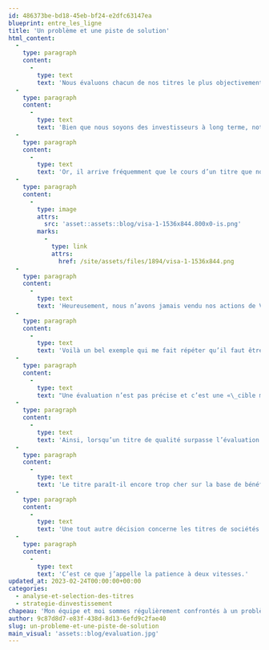 ```yaml
---
id: 486373be-bd18-45eb-bf24-e2dfc63147ea
blueprint: entre_les_ligne
title: 'Un problème et une piste de solution'
html_content:
  -
    type: paragraph
    content:
      -
        type: text
        text: 'Nous évaluons chacun de nos titres le plus objectivement possible. C’est un exercice imprécis, mais que je considère essentiel. Nous mettons ces évaluations à jour tous les trimestres, après la publication des résultats de chacune de nos entreprises.'
  -
    type: paragraph
    content:
      -
        type: text
        text: 'Bien que nous soyons des investisseurs à long terme, notre évaluation d’un titre repose, entre autres, sur la prévision des bénéfices que nous faisons pour l’exercice à venir. Je n’aime pas faire des prédictions (surtout celles concernant l’avenir!), mais il faut regarder un peu en avant lorsqu’on évalue une société.'
  -
    type: paragraph
    content:
      -
        type: text
        text: 'Or, il arrive fréquemment que le cours d’un titre que nous possédons surpasse l’évaluation que nous en faisons. Par exemple, nous détenons des actions de Visa (“V”) depuis 2011. À l’exception de la période où nous l’avons acquis initialement, le titre s’est rarement vendu sous l’évaluation que nous en faisions. Si nous avions vendu le titre dès que son cours a dépassé notre évaluation, nous ne l’aurions pas gardé très longtemps. Et nous aurions perdu beaucoup :'
  -
    type: paragraph
    content:
      -
        type: image
        attrs:
          src: 'asset::assets::blog/visa-1-1536x844.800x0-is.png'
        marks:
          -
            type: link
            attrs:
              href: /site/assets/files/1894/visa-1-1536x844.png
  -
    type: paragraph
    content:
      -
        type: text
        text: 'Heureusement, nous n’avons jamais vendu nos actions de Visa (ou seulement partiellement).'
  -
    type: paragraph
    content:
      -
        type: text
        text: 'Voilà un bel exemple qui me fait répéter qu’il faut être patient avec les titres de sociétés de qualité dont le potentiel de croissance demeure attrayant à long terme.'
  -
    type: paragraph
    content:
      -
        type: text
        text: "Une évaluation n’est pas précise et c’est une «\_cible mouvante\_». Ainsi, l’évaluation du titre d’une société en croissance comme Visa aura tendance à augmenter de trimestre en trimestre, d’année en année, en fonction de la croissance de ses bénéfices. Au cours des 12 dernières années, notre évaluation a augmenté presque sans interruption, à la faveur de bénéfices en croissance constante et rapide."
  -
    type: paragraph
    content:
      -
        type: text
        text: 'Ainsi, lorsqu’un titre de qualité surpasse l’évaluation qu’on en fait, je suggère de tenter de regarder au-delà de la prochaine année. Quels pourraient être les bénéfices de la société dans trois, voire cinq ans? Certaines hypothèses de croissance sont émises pour les années à venir, tout en restant réalistes et conservatrices.'
  -
    type: paragraph
    content:
      -
        type: text
        text: 'Le titre paraît-il encore trop cher sur la base de bénéfices possibles dans cinq ans? Si c’est le cas, une prise de profit partielle (peut-être même totale) pourrait être envisagée. Mais, à moins qu’un titre de qualité comme Visa ne devienne excessivement cher, je préconise de le conserver.'
  -
    type: paragraph
    content:
      -
        type: text
        text: 'Une tout autre décision concerne les titres de sociétés dont la performance financière est décevante depuis plusieurs trimestres. Ou dont nous croyons que le modèle d’affaires est devenu moins attrayant, soit en raison de décisions stratégiques de la direction, soit sous la pression de ses concurrents. Ou dont nous jugeons le niveau de risque devenu trop élevé, par exemple à cause d’une forte augmentation de la dette. Dans de tels cas, il faut être beaucoup moins patient.'
  -
    type: paragraph
    content:
      -
        type: text
        text: 'C’est ce que j’appelle la patience à deux vitesses.'
updated_at: 2023-02-24T00:00:00+00:00
categories:
  - analyse-et-selection-des-titres
  - strategie-dinvestissement
chapeau: 'Mon équipe et moi sommes régulièrement confrontés à un problème concernant les titres que nous possédons dans nos portefeuilles sous gestion : que faire d’un titre dont le cours surpasse l’évaluation que nous en faisons?'
author: 9c87d8d7-e83f-438d-8d13-6efd9c2fae40
slug: un-probleme-et-une-piste-de-solution
main_visual: 'assets::blog/evaluation.jpg'
---
```

